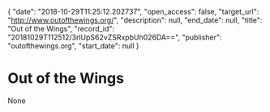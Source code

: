 {
  "date": "2018-10-29T11:25:12.202737", 
  "open_access": false, 
  "target_url": "http://www.outofthewings.org/", 
  "description": null, 
  "end_date": null, 
  "title": "Out of the Wings", 
  "record_id": "20181029T112512/3rlUpS62vZSRxpbUh026DA==", 
  "publisher": "outofthewings.org", 
  "start_date": null
}

# Out of the Wings

None